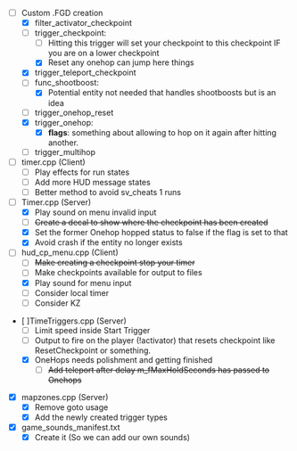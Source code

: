 - [ ] Custom .FGD creation
    -  [x] filter_activator_checkpoint
    -  [ ] trigger_checkpoint:
        -  [ ] Hitting this trigger will set your checkpoint to this checkpoint IF you are on a lower checkpoint
        -  [x] Reset any onehop can jump here things
    -  [x] trigger_teleport_checkpoint
    -  [ ] func_shootboost:
        -  [x] Potential entity not needed that handles shootboosts but is an idea
    -  [ ] trigger_onehop_reset
    -  [x] trigger_onehop:
        -  [x] **flags**: something about allowing to hop on it again after hitting another.
    -  [ ] trigger_multihop

-  [ ] timer.cpp (Client) 
    -  [ ] Play effects for run states
    -  [ ] Add more HUD message states
    -  [ ] Better method to avoid sv_cheats 1 runs

-  [ ] Timer.cpp (Server)
    -  [X] Play sound on menu invalid input
    -  [ ] ~~Create a decal to show where the checkpoint has been created~~
    -  [x] Set the former Onehop hopped status to false if the flag is set to that
    -  [x] Avoid crash if the entity no longer exists

 -  [ ] hud_cp_menu.cpp (Client) 
    -  [ ] ~~Make creating a checkpoint stop your timer~~
    -  [ ] Make checkpoints available for output to files
    -  [x] Play sound for menu input
    -  [ ] Consider local timer
    -  [ ] Consider KZ

-  [ ]TimeTriggers.cpp (Server)
    -  [ ] Limit speed inside Start Trigger
    -  [ ] Output to fire on the player (!activator) that resets checkpoint like ResetCheckpoint or something.
    -  [x] OneHops needs polishment and getting finished
        -  [ ] ~~Add teleport after delay m_fMaxHoldSeconds has passed to Onehops~~

-  [x] mapzones.cpp (Server)
    -  [x] Remove goto usage
    -  [x] Add the newly created trigger types

-  [x] game_sounds_manifest.txt 
    -  [x] Create it (So we can add our own sounds)